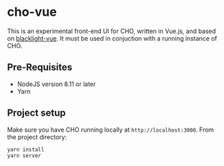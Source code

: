 # cho-vue

This is an experimental front-end UI for CHO, written in Vue.js, and
based on [blacklight-vue](https://github.com/projectblacklight/blacklight-vue).
It must  be used in conjuction with a running instance of CHO.

## Pre-Requisites

* NodeJS version 8.11 or later
* Yarn

## Project setup

Make sure you have CHO running locally at `http://localhost:3000`.
From the project directory:

    yarn install
    yarn server

